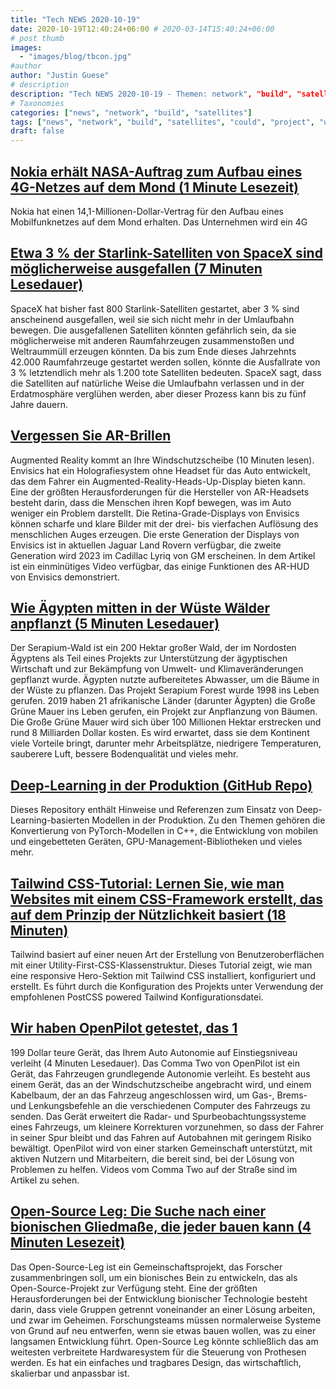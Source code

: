 ```yaml
---
title: "Tech NEWS 2020-10-19"
date: 2020-10-19T12:40:24+06:00 # 2020-03-14T15:40:24+06:00
# post thumb
images:
  - "images/blog/tbcon.jpg"
#author
author: "Justin Guese"
# description
description: "Tech NEWS 2020-10-19 - Themen: network", "build", "satellites"
# Taxonomies
categories: ["news", "network", "build", "satellites"]
tags: ["news", "network", "build", "satellites", "could", "project", "using"]
draft: false
---
```


## [Nokia erhält NASA-Auftrag zum Aufbau eines 4G-Netzes auf dem Mond (1 Minute Lesezeit)](https://mashable.com/article/nokia-cellular-network-on-the-moon//1/0100017540548b49-0bf6d47b-b19b-450e-a8d1-47e17b0ed39a-000000/3OWw1rZeWDtLRG4nOb0WUV69JsHvYrO1oVicoapgAag=163)

 Nokia hat einen 14,1-Millionen-Dollar-Vertrag für den Aufbau eines Mobilfunknetzes auf dem Mond erhalten. Das Unternehmen wird ein 4G

## [Etwa 3 % der Starlink-Satelliten von SpaceX sind möglicherweise ausgefallen (7 Minuten Lesedauer)](https://www.businessinsider.com/spacex-starlink-internet-satellites-percent-failure-rate-space-debris-risk-2020-10/1/0100017540548b49-0bf6d47b-b19b-450e-a8d1-47e17b0ed39a-000000/46Zeacz6CKgAG9Q4MR4CLSrXvqZNfwLb6WS7MZO4TK4=163)

 SpaceX hat bisher fast 800 Starlink-Satelliten gestartet, aber 3 % sind anscheinend ausgefallen, weil sie sich nicht mehr in der Umlaufbahn bewegen. Die ausgefallenen Satelliten könnten gefährlich sein, da sie möglicherweise mit anderen Raumfahrzeugen zusammenstoßen und Weltraummüll erzeugen könnten. Da bis zum Ende dieses Jahrzehnts 42.000 Raumfahrzeuge gestartet werden sollen, könnte die Ausfallrate von 3 % letztendlich mehr als 1.200 tote Satelliten bedeuten. SpaceX sagt, dass die Satelliten auf natürliche Weise die Umlaufbahn verlassen und in der Erdatmosphäre verglühen werden, aber dieser Prozess kann bis zu fünf Jahre dauern.

## [Vergessen Sie AR-Brillen](https://www.digitaltrends.com/features/envisics-ar-windshield-technology//1/0100017540548b49-0bf6d47b-b19b-450e-a8d1-47e17b0ed39a-000000/yYalm4cqq4ba22kVDVXlI3beVUopf8iAiwR2hMJ6aqU=163)

 Augmented Reality kommt an Ihre Windschutzscheibe (10 Minuten lesen). Envisics hat ein Holografiesystem ohne Headset für das Auto entwickelt, das dem Fahrer ein Augmented-Reality-Heads-Up-Display bieten kann. Eine der größten Herausforderungen für die Hersteller von AR-Headsets besteht darin, dass die Menschen ihren Kopf bewegen, was im Auto weniger ein Problem darstellt. Die Retina-Grade-Displays von Envisics können scharfe und klare Bilder mit der drei- bis vierfachen Auflösung des menschlichen Auges erzeugen. Die erste Generation der Displays von Envisics ist in aktuellen Jaguar Land Rovern verfügbar, die zweite Generation wird 2023 im Cadillac Lyriq von GM erscheinen. In dem Artikel ist ein einminütiges Video verfügbar, das einige Funktionen des AR-HUD von Envisics demonstriert.

## [Wie Ägypten mitten in der Wüste Wälder anpflanzt (5 Minuten Lesedauer)](https://www.al-monitor.com/pulse/originals/2020/10/egypt-africa-desert-forests-plant-trees-wastewater.html/1/0100017540548b49-0bf6d47b-b19b-450e-a8d1-47e17b0ed39a-000000/EOhLSU80ws9co9xdQnk1amWXc341OlES13sj11Hzgrs=163)

 Der Serapium-Wald ist ein 200 Hektar großer Wald, der im Nordosten Ägyptens als Teil eines Projekts zur Unterstützung der ägyptischen Wirtschaft und zur Bekämpfung von Umwelt- und Klimaveränderungen gepflanzt wurde. Ägypten nutzte aufbereitetes Abwasser, um die Bäume in der Wüste zu pflanzen. Das Projekt Serapium Forest wurde 1998 ins Leben gerufen. 2019 haben 21 afrikanische Länder (darunter Ägypten) die Große Grüne Mauer ins Leben gerufen, ein Projekt zur Anpflanzung von Bäumen. Die Große Grüne Mauer wird sich über 100 Millionen Hektar erstrecken und rund 8 Milliarden Dollar kosten. Es wird erwartet, dass sie dem Kontinent viele Vorteile bringt, darunter mehr Arbeitsplätze, niedrigere Temperaturen, sauberere Luft, bessere Bodenqualität und vieles mehr.

## [Deep-Learning in der Produktion (GitHub Repo)](https://github.com/ahkarami/Deep-Learning-in-Production/1/0100017540548b49-0bf6d47b-b19b-450e-a8d1-47e17b0ed39a-000000/WGeKP-a1XDTttEsyVqx6KXn80sWw0_-VDGuJRHiI8rw=163)

 Dieses Repository enthält Hinweise und Referenzen zum Einsatz von Deep-Learning-basierten Modellen in der Produktion. Zu den Themen gehören die Konvertierung von PyTorch-Modellen in C++, die Entwicklung von mobilen und eingebetteten Geräten, GPU-Management-Bibliotheken und vieles mehr.

## [Tailwind CSS-Tutorial: Lernen Sie, wie man Websites mit einem CSS-Framework erstellt, das auf dem Prinzip der Nützlichkeit basiert (18 Minuten)](https://themesberg.com/blog/tailwind-css/tutorial/1/0100017540548b49-0bf6d47b-b19b-450e-a8d1-47e17b0ed39a-000000/SE3I_KJNRBvY54XXtG5G6oIcgBpi3fIXFo-kr6kVXCg=163)

 Tailwind basiert auf einer neuen Art der Erstellung von Benutzeroberflächen mit einer Utility-First-CSS-Klassenstruktur. Dieses Tutorial zeigt, wie man eine responsive Hero-Sektion mit Tailwind CSS installiert, konfiguriert und erstellt. Es führt durch die Konfiguration des Projekts unter Verwendung der empfohlenen PostCSS powered Tailwind Konfigurationsdatei.

## [Wir haben OpenPilot getestet, das 1](https://www.thedrive.com/tech/36604/we-tested-openpilot-the-1199-device-that-adds-entry-level-autonomy-to-your-car/1/0100017540548b49-0bf6d47b-b19b-450e-a8d1-47e17b0ed39a-000000/r1kjC7WoSHlR3R3HWma1-X3bRUgA9_SiX5wk8WIsoC8=163)

199 Dollar teure Gerät, das Ihrem Auto Autonomie auf Einstiegsniveau verleiht (4 Minuten Lesedauer). Das Comma Two von OpenPilot ist ein Gerät, das Fahrzeugen grundlegende Autonomie verleiht. Es besteht aus einem Gerät, das an der Windschutzscheibe angebracht wird, und einem Kabelbaum, der an das Fahrzeug angeschlossen wird, um Gas-, Brems- und Lenkungsbefehle an die verschiedenen Computer des Fahrzeugs zu senden. Das Gerät erweitert die Radar- und Spurbeobachtungssysteme eines Fahrzeugs, um kleinere Korrekturen vorzunehmen, so dass der Fahrer in seiner Spur bleibt und das Fahren auf Autobahnen mit geringem Risiko bewältigt. OpenPilot wird von einer starken Gemeinschaft unterstützt, mit aktiven Nutzern und Mitarbeitern, die bereit sind, bei der Lösung von Problemen zu helfen. Videos vom Comma Two auf der Straße sind im Artikel zu sehen.

## [Open-Source Leg: Die Suche nach einer bionischen Gliedmaße, die jeder bauen kann (4 Minuten Lesezeit)](https://www.digitaltrends.com/features/open-source-leg-project//1/0100017540548b49-0bf6d47b-b19b-450e-a8d1-47e17b0ed39a-000000/B0wjq3uScgZJQQXbcyvIHlHVk7In0zXWFJoeeyUT5-0=163)

 Das Open-Source-Leg ist ein Gemeinschaftsprojekt, das Forscher zusammenbringen soll, um ein bionisches Bein zu entwickeln, das als Open-Source-Projekt zur Verfügung steht. Eine der größten Herausforderungen bei der Entwicklung bionischer Technologie besteht darin, dass viele Gruppen getrennt voneinander an einer Lösung arbeiten, und zwar im Geheimen. Forschungsteams müssen normalerweise Systeme von Grund auf neu entwerfen, wenn sie etwas bauen wollen, was zu einer langsamen Entwicklung führt. Open-Source Leg könnte schließlich das am weitesten verbreitete Hardwaresystem für die Steuerung von Prothesen werden. Es hat ein einfaches und tragbares Design, das wirtschaftlich, skalierbar und anpassbar ist.

